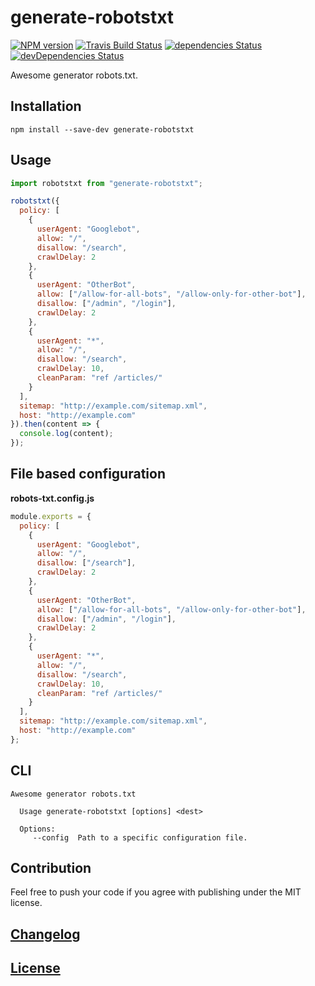 # generate-robotstxt

[![NPM version](https://img.shields.io/npm/v/generate-robotstxt.svg)](https://www.npmjs.org/package/generate-robotstxt)
[![Travis Build Status](https://img.shields.io/travis/itgalaxy/generate-robotstxt/master.svg?label=build)](https://travis-ci.org/itgalaxy/generate-robotstxt)
[![dependencies Status](https://david-dm.org/itgalaxy/generate-robotstxt/status.svg)](https://david-dm.org/itgalaxy/generate-robotstxt)
[![devDependencies Status](https://david-dm.org/itgalaxy/generate-robotstxt/dev-status.svg)](https://david-dm.org/itgalaxy/generate-robotstxt?type=dev)

Awesome generator robots.txt.

## Installation

```shell
npm install --save-dev generate-robotstxt
```

## Usage

```js
import robotstxt from "generate-robotstxt";

robotstxt({
  policy: [
    {
      userAgent: "Googlebot",
      allow: "/",
      disallow: "/search",
      crawlDelay: 2
    },
    {
      userAgent: "OtherBot",
      allow: ["/allow-for-all-bots", "/allow-only-for-other-bot"],
      disallow: ["/admin", "/login"],
      crawlDelay: 2
    },
    {
      userAgent: "*",
      allow: "/",
      disallow: "/search",
      crawlDelay: 10,
      cleanParam: "ref /articles/"
    }
  ],
  sitemap: "http://example.com/sitemap.xml",
  host: "http://example.com"
}).then(content => {
  console.log(content);
});
```

## File based configuration

**robots-txt.config.js**

```js
module.exports = {
  policy: [
    {
      userAgent: "Googlebot",
      allow: "/",
      disallow: ["/search"],
      crawlDelay: 2
    },
    {
      userAgent: "OtherBot",
      allow: ["/allow-for-all-bots", "/allow-only-for-other-bot"],
      disallow: ["/admin", "/login"],
      crawlDelay: 2
    },
    {
      userAgent: "*",
      allow: "/",
      disallow: "/search",
      crawlDelay: 10,
      cleanParam: "ref /articles/"
    }
  ],
  sitemap: "http://example.com/sitemap.xml",
  host: "http://example.com"
};
```

## CLI

```shell
Awesome generator robots.txt

  Usage generate-robotstxt [options] <dest>

  Options:
     --config  Path to a specific configuration file.
```

## Contribution

Feel free to push your code if you agree with publishing under the MIT license.

## [Changelog](CHANGELOG.md)

## [License](LICENSE)
